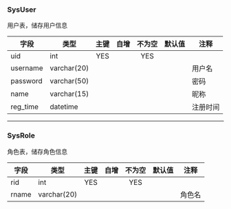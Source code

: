### SysUser

用户表，储存用户信息

|字段|类型|主键|自增|不为空|默认值|注释|
|----|----|:-----:|:-----:|:-----:|:-----:|-----|
|uid |int |YES |  |YES | | |
|username |varchar(20) | | | | |用户名 |
|password |varchar(50) | | | | |密码 |
|name  |varchar(15) | | | | |昵称 |
|reg_time |datetime | | | | |注册时间 |

---

### SysRole

角色表，储存角色信息

|字段|类型|主键|自增|不为空|默认值|注释|
|----|----|:-----:|:-----:|:-----:|:-----:|-----|
|rid |int |YES |  |YES | | |
|rname |varchar(20) | | | | |角色名 |